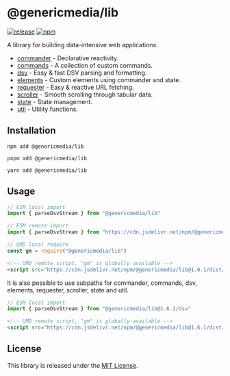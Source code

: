 # @genericmedia/lib

[![release](https://img.shields.io/github/actions/workflow/status/genericmedia24/lib/release.yaml?color=%234c1&label=release)](https://github.com/genericmedia24/lib/actions/workflows/release.yaml)
[![npm](https://img.shields.io/npm/v/%40genericmedia%2Flib?color=%234c1&label=npm)](https://www.npmjs.com/genericmedia24/lib)

A library for building data-intensive web applications.

- [commander](./src/commander/README.md) - Declarative reactivity.
- [commands](./src/commands/README.md) - A collection of custom commands.
- [dsv](./src/dsv/README.md) - Easy & fast DSV parsing and formatting.
- [elements](./src/elements/README.md) - Custom elements using commander and state.
- [requester](./src/requester/README.md) - Easy & reactive URL fetching.
- [scroller](./src/scroller/README.md) - Smooth scrolling through tabular data.
- [state](./src/state/README.md) - State management.
- [util](./src/util/README.md) - Utility functions.

## Installation

```shell
npm add @genericmedia/lib
```

```shell
pnpm add @genericmedia/lib
```

```shell
yarn add @genericmedia/lib
```

## Usage

```javascript
// ESM local import
import { parseDsvStream } from "@genericmedia/lib"
```

```javascript
// ESM remote import
import { parseDsvStream } from "https://cdn.jsdelivr.net/npm/@genericmedia/lib/dist/index.min.mjs"
```

```javascript
// UMD local require
const gm = require("@genericmedia/lib")
```

```html
<!-- UMD remote script, "gm" is globally available -->
<script src="https://cdn.jsdelivr.net/npm/@genericmedia/lib@1.6.1/dist/browser.min.js"></script>
```

It is also possible to use subpaths for commander, commands, dsv, elements, requester, scroller, state and util.

```javascript
// ESM local import
import { parseDsvStream } from "@genericmedia/lib@1.6.1/dsv"
```

```html
<!-- UMD remote script, "gm" is globally available -->
<script src="https://cdn.jsdelivr.net/npm/@genericmedia/lib@1.6.1/dist/dsv.min.js"></script>
```

## License

This library is released under the [MIT License](LICENSE).
